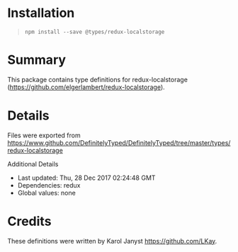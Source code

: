 # Installation
> `npm install --save @types/redux-localstorage`

# Summary
This package contains type definitions for redux-localstorage (https://github.com/elgerlambert/redux-localstorage).

# Details
Files were exported from https://www.github.com/DefinitelyTyped/DefinitelyTyped/tree/master/types/redux-localstorage

Additional Details
 * Last updated: Thu, 28 Dec 2017 02:24:48 GMT
 * Dependencies: redux
 * Global values: none

# Credits
These definitions were written by Karol Janyst <https://github.com/LKay>.
